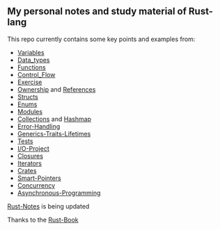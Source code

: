 ## My personal notes and study material of Rust-lang

This repo currently contains some key points and examples from:

- [Variables](variables/src/bin/)
- [Data_types](data_types/src/bin/)
- [Functions](functions/src/bin/)
- [Control_Flow](control_flow/src/bin/)
- [Exercise](exercise/src/bin/)
- [Ownership](ownership/src/bin/) and [References](ownership/src/bin/references.rs)
- [Structs](structs/src/bin/)
- [Enums](enums/src/bin/)
- [Modules](packages_crates_modules/src/)
- [Collections](collections/vec_string_hashmap.md) and [Hashmap](collections/src/bin/hashmap.rs)
- [Error-Handling](error-handling/src/bin/)
- [Generics-Traits-Lifetimes](generics-traits-lifetimes/src/bin/)
- [Tests](tests/src/bin/test.rs)
- [I/O-Project](minigrep/src/)
- [Closures](iterators-closures/src/bin/closures.rs)
- [Iterators](iterators-closures/src/bin/iterators.rs)
- [Crates](crates/src/main.rs)
- [Smart-Pointers](smart-pointers/src/main.rs)
- [Concurrency](concurrency/src/bin/)
- [Asynchronous-Programming](asynchronous/src/main.rs)

[Rust-Notes](https://github.com/ahmad123m/Rust-Notes) is being updated

Thanks to the [Rust-Book](https://doc.rust-lang.org/book)
